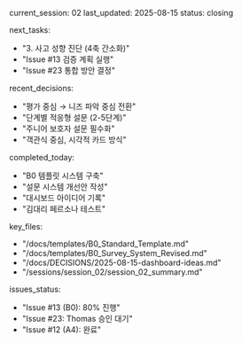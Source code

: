 current_session: 02
last_updated: 2025-08-15
status: closing

next_tasks:
  - "3. 사고 성향 진단 (4축 간소화)"
  - "Issue #13 검증 계획 실행"
  - "Issue #23 통합 방안 결정"

recent_decisions:
  - "평가 중심 → 니즈 파악 중심 전환"
  - "단계별 적응형 설문 (2-5단계)"
  - "주니어 보호자 설문 필수화"
  - "객관식 중심, 시각적 카드 방식"

completed_today:
  - "B0 템플릿 시스템 구축"
  - "설문 시스템 개선안 작성"
  - "대시보드 아이디어 기록"
  - "김대리 페르소나 테스트"

key_files:
  - "/docs/templates/B0_Standard_Template.md"
  - "/docs/templates/B0_Survey_System_Revised.md"
  - "/docs/DECISIONS/2025-08-15-dashboard-ideas.md"
  - "/sessions/session_02/session_02_summary.md"

issues_status:
  - "Issue #13 (B0): 80% 진행"
  - "Issue #23: Thomas 승인 대기"
  - "Issue #12 (A4): 완료"
